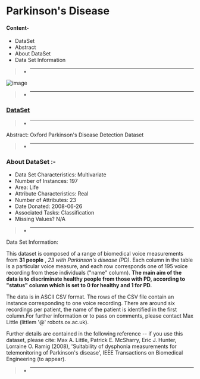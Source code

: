 # Parkinson's Disease

#### Content-
- DataSet
- Abstract
- About DataSet
- Data Set Information

> - ____________________________________________________________________________________________________________________________________________________________________________

![image](https://dementiatoday.net/wp-content/uploads/2020/05/Parkinsons-Disease-Dementi.jpg)

> - ____________________________________________________________________________________________________________________________________________________________________________

### [DataSet](https://www.kaggle.com/nidaguler/parkinsons-data-set)

> - ____________________________________________________________________________________________________________________________________________________________________________



Abstract: Oxford Parkinson's Disease Detection Dataset

> - ____________________________________________________________________________________________________________________________________________________________________________

### About DataSet :-
- Data Set Characteristics: Multivariate
- Number of Instances: 197
- Area: Life
- Attribute Characteristics: Real
- Number of Attributes: 23
- Date Donated: 2008-06-26
- Associated Tasks: Classification
- Missing Values? N/A

> - ____________________________________________________________________________________________________________________________________________________________________________


Data Set Information:

This dataset is composed of a range of biomedical voice measurements from
**31 people** , *23 with Parkinson's disease (PD)*. Each column in the table is a
particular voice measure, and each row corresponds one of 195 voice
recording from these individuals ("name" column). **The main aim of the data
is to discriminate healthy people from those with PD, according to "status"
column which is set to 0 for healthy and 1 for PD.**

The data is in ASCII CSV format. The rows of the CSV file contain an
instance corresponding to one voice recording. There are around six
recordings per patient, the name of the patient is identified in the first
column.For further information or to pass on comments, please contact Max
Little (littlem '@' robots.ox.ac.uk).

Further details are contained in the following reference -- if you use this
dataset, please cite:
Max A. Little, Patrick E. McSharry, Eric J. Hunter, Lorraine O. Ramig (2008),
'Suitability of dysphonia measurements for telemonitoring of Parkinson's disease',
IEEE Transactions on Biomedical Engineering (to appear).

> - ____________________________________________________________________________________________________________________________________________________________________________
